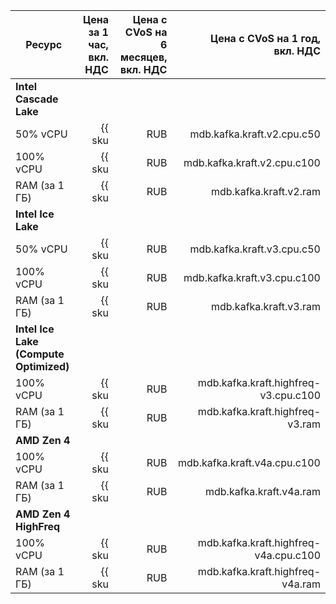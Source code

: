 | Ресурс        | Цена за 1 час,<br>вкл. НДС       | Цена с CVoS на 6 месяцев,<br>вкл. НДС | Цена с CVoS на 1 год,<br>вкл. НДС |
|---------------|---------------------------------:|--------------------------------------:|---------------------:|
| **Intel Cascade Lake**                           |
| 50% vCPU      | {{ sku|RUB|mdb.kafka.kraft.v2.cpu.c50|string }} | – | – |
| 100% vCPU     | {{ sku|RUB|mdb.kafka.kraft.v2.cpu.c100|string }} | {{ sku|RUB|v1.commitment.selfcheckout.m6.mdb.kafka.kraft.cpu.c100.v2|string }} (-10%) | {{ sku|RUB|v1.commitment.selfcheckout.y1.mdb.kafka.kraft.cpu.c100.v2|string }} (-15%) | 
| RAM (за 1 ГБ) | {{ sku|RUB|mdb.kafka.kraft.v2.ram|string }} | {{ sku|RUB|v1.commitment.selfcheckout.m6.mdb.kafka.kraft.ram.v2|string }} (-10%) | {{ sku|RUB|v1.commitment.selfcheckout.y1.mdb.kafka.kraft.ram.v2|string }} (-15%) |
| **Intel Ice Lake**                               |
| 50% vCPU      | {{ sku|RUB|mdb.kafka.kraft.v3.cpu.c50|string }} | – | – |
| 100% vCPU     | {{ sku|RUB|mdb.kafka.kraft.v3.cpu.c100|string }} | {{ sku|RUB|v1.commitment.selfcheckout.m6.mdb.kafka.kraft.cpu.c100.v3|string }} (-10%) | {{ sku|RUB|v1.commitment.selfcheckout.y1.mdb.kafka.kraft.cpu.c100.v3|string }} (-15%) |
| RAM (за 1 ГБ) | {{ sku|RUB|mdb.kafka.kraft.v3.ram|string }} | {{ sku|RUB|v1.commitment.selfcheckout.m6.mdb.kafka.kraft.ram.v3|string }} (-10%)      | {{ sku|RUB|v1.commitment.selfcheckout.y1.mdb.kafka.kraft.ram.v3|string }} (-15%)      |
| **Intel Ice Lake (Compute Optimized)**           |
| 100% vCPU     | {{ sku|RUB|mdb.kafka.kraft.highfreq-v3.cpu.c100|string }} | – | – |
| RAM (за 1 ГБ) | {{ sku|RUB|mdb.kafka.kraft.highfreq-v3.ram|string }} | – | – |
| **AMD Zen 4**                               |
| 100% vCPU     | {{ sku|RUB|mdb.kafka.kraft.v4a.cpu.c100|string }} | {{ sku|RUB|v1.commitment.selfcheckout.m6.mdb.kafka.kraft.cpu.c100.v4a|string }} (-10%) | {{ sku|RUB|v1.commitment.selfcheckout.y1.mdb.kafka.kraft.cpu.c100.v4a|string }} (-15%) |
| RAM (за 1 ГБ) | {{ sku|RUB|mdb.kafka.kraft.v4a.ram|string }} | {{ sku|RUB|v1.commitment.selfcheckout.m6.mdb.kafka.kraft.ram.v4a|string }} (-10%)      | {{ sku|RUB|v1.commitment.selfcheckout.y1.mdb.kafka.kraft.ram.v4a|string }} (-15%)      |
| **AMD Zen 4 HighFreq**           |
| 100% vCPU     | {{ sku|RUB|mdb.kafka.kraft.highfreq-v4a.cpu.c100|string }} | – | – |
| RAM (за 1 ГБ) | {{ sku|RUB|mdb.kafka.kraft.highfreq-v4a.ram|string }} | – | – |


